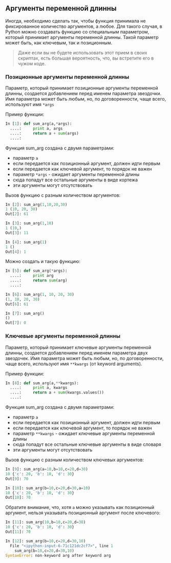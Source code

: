 ## Аргументы переменной длинны

Иногда, необходимо сделать так, чтобы функция принимала не фиксированное количество аргументов, а любое.
Для такого случая, в Python можно создавать функцию со специальным параметром, который принимает аргументы переменной длинны.
Такой параметр может быть, как ключевым, так и позиционным.


> Даже если вы не будете использовать этот прием в своих скриптах, есть большая вероятность, что, вы встретите его в чужом коде.

### Позиционные аргументы переменной длинны

Параметр, который принимает позиционные аргументы переменной длинны, создается добавлением перед именем параметра звездочки.
Имя параметра может быть любым, но, по договоренности, чаще всего, используют имя ```*args```

Пример функции:
```python
In [1]: def sum_arg(a,*args):
  ....:     print a, args
  ....:     return a + sum(args)
  ....: 
```

Функция sum_arg создана с двумя параметрами:
* параметр ```a```
 * если передается как позиционный аргумент, должен идти первым
 * если передается как ключевой аргумент, то порядок не важен
* параметр ```*args``` - ожидает аргументы переменной длины
 * сюда попадут все остальные аргументы в виде кортежа
 * эти аргументы могут отсутствовать

Вызов функцию с разным количеством аргументов:
```python
In [2]: sum_arg(1,10,20,30)
1 (10, 20, 30)
Out[2]: 61

In [3]: sum_arg(1,10)
1 (10,)
Out[3]: 11

In [4]: sum_arg(1)
1 ()
Out[4]: 1
```

Можно создать и такую функцию:
```python
In [5]: def sum_arg(*args):
  ....:     print arg
  ....:     return sum(arg)
  ....: 

In [6]: sum_arg(1, 10, 20, 30)
(1, 10, 20, 30)
Out[6]: 61

In [7]: sum_arg()
()
Out[7]: 0
```

### Ключевые аргументы переменной длинны

Параметр, который принимает ключевые аргументы переменной длинны, создается добавлением перед именем параметра двух звездочек.
Имя параметра может быть любым, но, по договоренности, чаще всего, используют имя ```**kwargs``` (от keyword arguments).


Пример функции:
```python
In [8]: def sum_arg(a,**kwargs):
  ....:     print a, kwargs
  ....:     return a + sum(kwargs.values())
  ....: 
```

Функция sum_arg создана с двумя параметрами:
* параметр ```a```
 * если передается как позиционный аргумент, должен идти первым
 * если передается как ключевой аргумент, то порядок не важен
* параметр ```**kwargs``` - ожидает ключевые аргументы переменной длины
 * сюда попадут все остальные ключевые аргументы в виде словаря
 * эти аргументы могут отсутствовать

Вызов функцию с разным количеством ключевых аргументов:
```python
In [9]: sum_arg(a=10,b=10,c=20,d=30)
10 {'c': 20, 'b': 10, 'd': 30}
Out[9]: 70

In [10]: sum_arg(b=10,c=20,d=30,a=10)
10 {'c': 20, 'b': 10, 'd': 30}
Out[10]: 70
```

Обратите внимание, что, хотя ```a``` можно указывать как позиционный аргумент, нельзя указывать позиционный аргумент после ключевого:
```python
In [11]: sum_arg(10,b=10,c=20,d=30)
10 {'c': 20, 'b': 10, 'd': 30}
Out[11]: 70

In [12]: sum_arg(b=10,c=20,d=30,10)
  File "<ipython-input-6-71c121dc2cf7>", line 1
    sum_arg(b=10,c=20,d=30,10)
SyntaxError: non-keyword arg after keyword arg
```

